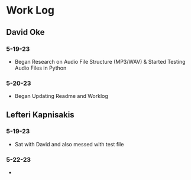 # Work Log

## David Oke

### 5-19-23

- Began Research on Audio File Structure (MP3/WAV) & Started Testing Audio Files in Python

### 5-20-23

- Began Updating Readme and Worklog

## Lefteri Kapnisakis

### 5-19-23

- Sat with David and also messed with test file

### 5-22-23

- 
